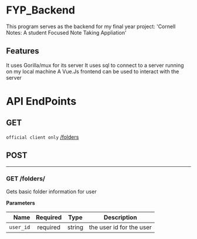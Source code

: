# FYP_Backend
This program serves as the backend for my final year project: 'Cornell Notes: A student Focused Note Taking Appliation'

## Features
It uses Gorilla/mux for its server
It uses sql to connect to a server running on my local machine
A Vue.Js frontend can be used to interact with the server


# API EndPoints 
## GET
`official client only` [/folders](#GET-folders-) <br/>

## POST

___




### GET /folders/
Gets basic folder information for user 

**Parameters**

|          Name | Required |  Type   | Description                                                                                                                                                           |
| -------------:|:--------:|:-------:| -------------------------------------------------------------------------------------------------------------------------------------------------------|
|     `user_id` | required | string  | the user id for the user     |
